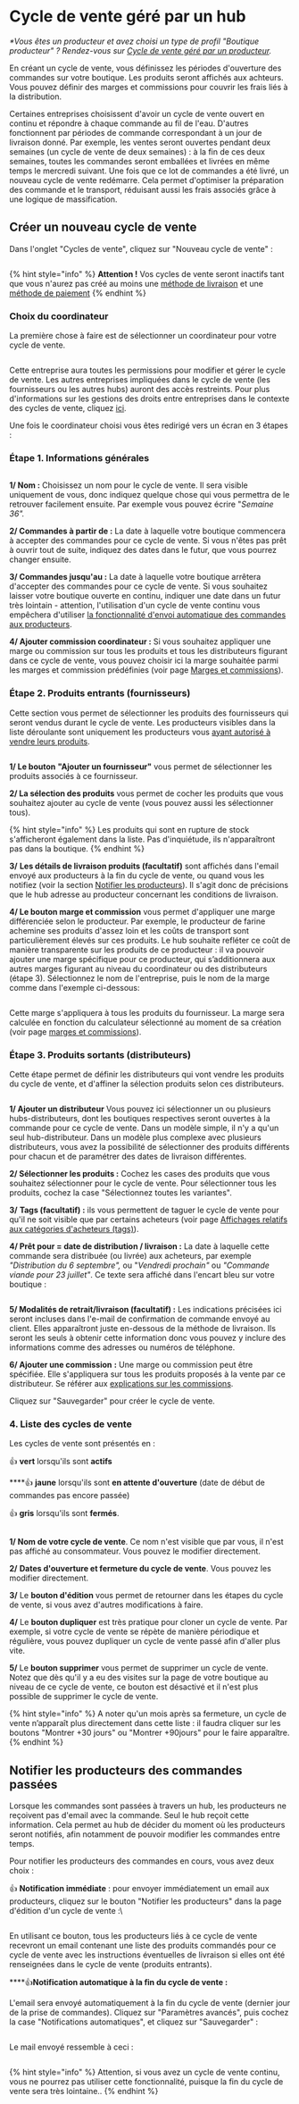 # Cycle de vente géré par un hub

_\*Vous êtes un producteur et avez choisi un type de profil "Boutique producteur" ? Rendez-vous sur_ [_Cycle de vente géré par un producteur_](https://guide.openfoodnetwork.org/v/fr/basic-features/shopfront/order-cycle/order-cycles-for-producers)_._

En créant un cycle de vente, vous définissez les périodes d'ouverture des commandes sur votre boutique. Les produits seront affichés aux achteurs. Vous pouvez définir des marges et commissions pour couvrir les frais liés à la distribution.

Certaines entreprises choisissent d'avoir un cycle de vente  ouvert en continu et répondre à chaque commande au fil de l'eau. D'autres fonctionnent par périodes de commande correspondant à un jour de livraison donné. Par exemple, les ventes seront ouvertes pendant deux semaines (un cycle de vente de deux semaines) : à la fin de ces deux semaines, toutes les commandes seront emballées et livrées en même temps le mercredi suivant. Une fois que ce lot de commandes a été livré, un nouveau cycle de vente redémarre. Cela permet d'optimiser la préparation des commande et le transport, réduisant aussi les frais associés grâce à une logique de massification.

## Créer un nouveau cycle de vente

Dans l'onglet "Cycles de vente", cliquez sur "Nouveau cycle de vente" :&#x20;

<figure><img src="../../../.gitbook/assets/Screen Shot 2022-08-29 at 15.39.13.png" alt=""><figcaption></figcaption></figure>

{% hint style="info" %}
**Attention !** Vos cycles de vente seront inactifs tant que vous n'aurez pas créé au moins une [méthode de livraison](https://guide.openfoodnetwork.org/v/fr/basic-features/shopfront/shipping-methods) et une [méthode de paiement](https://guide.openfoodnetwork.org/v/fr/basic-features/shopfront/payment-methods)
{% endhint %}

### Choix du coordinateur

La première chose à faire est de sélectionner un coordinateur pour votre cycle de vente.&#x20;

<figure><img src="../../../.gitbook/assets/Screen Shot 2022-08-29 at 15.41.16.png" alt=""><figcaption></figcaption></figure>

Cette entreprise aura toutes les permissions pour modifier et gérer le cycle de vente. Les autres entreprises impliquées dans le cycle de vente (les fournisseurs ou les autres hubs) auront des accès restreints. Pour plus d'informations sur les gestions des droits entre entreprises dans le contexte des cycles de vente, cliquez [ici](https://guide.openfoodnetwork.org/v/fr/basic-features/enterprise-profile/enterprise-settings#gestionnaires).

Une fois le coordinateur choisi vous êtes redirigé vers un écran en 3 étapes :

### Étape 1. Informations générales

<figure><img src="../../../.gitbook/assets/Screen Shot 2022-08-29 at 15.48.47.png" alt=""><figcaption></figcaption></figure>

**1/ Nom :** Choisissez un nom pour le cycle de vente. Il sera visible uniquement de vous, donc indiquez quelque chose qui vous permettra de le retrouver facilement ensuite. Par exemple vous pouvez écrire "_Semaine 36"._

**2/ Commandes à partir de :** La date à laquelle votre boutique commencera à accepter des commandes pour ce cycle de vente.  Si vous n'êtes pas prêt à ouvrir tout de suite, indiquez des dates dans le futur, que vous pourrez changer ensuite.

**3/ Commandes jusqu'au :** La date à laquelle votre boutique arrêtera d'accepter des commandes pour ce cycle de vente. Si vous souhaitez laisser votre boutique ouverte en continu, indiquer une date dans un futur très lointain - attention, l'utilisation d'un cycle de vente continu vous empêchera d'utiliser [la fonctionnalité d'envoi automatique des commandes aux producteurs](order-cycles-for-hubs.md#notifier-les-producteurs).

**4/ Ajouter commission coordinateur :** Si vous souhaitez appliquer une marge ou commission sur tous les produits et tous les distributeurs figurant dans ce cycle de vente, vous pouvez choisir ici la marge souhaitée parmi les marges et commission prédéfinies (voir page [Marges et commissions](https://guide.openfoodnetwork.org/v/fr/basic-features/shopfront/enterprise-fees)).

### Étape 2. Produits entrants (fournisseurs)

Cette section vous permet de sélectionner les produits des fournisseurs qui seront vendus durant le cycle de vente. Les producteurs visibles dans la liste déroulante sont uniquement les producteurs vous [ayant autorisé à vendre leurs produits](https://guide.openfoodnetwork.org/v/fr/basic-features/enterprise-profile/enterprise-to-enterprise-permissions-e2es).&#x20;

<figure><img src="../../../.gitbook/assets/Screen Shot 2022-08-29 at 16.30.16.png" alt=""><figcaption></figcaption></figure>

**1/ Le bouton** **"Ajouter un fournisseur"** vous permet de sélectionner les produits associés à ce fournisseur.&#x20;

**2/ La sélection des produits** vous permet de cocher les produits que vous souhaitez ajouter au cycle de vente (vous pouvez aussi les sélectionner tous).&#x20;

{% hint style="info" %}
Les produits qui sont en rupture de stock s'afficheront également dans la liste. Pas d'inquiétude, ils n'apparaîtront pas dans la boutique.
{% endhint %}

**3/** **Les détails de livraison produits (facultatif)** sont affichés dans l'email envoyé aux producteurs à la fin du cycle de vente, ou quand vous les notifiez (voir la section [Notifier les producteurs](order-cycles-for-hubs.md#notifier-les-producteurs)). Il s'agit donc de précisions que le hub adresse au producteur concernant les conditions de livraison.

**4/ Le bouton marge et commission** vous permet d'appliquer une marge différenciée selon le producteur. Par exemple, le producteur de farine achemine ses produits d'assez loin et les coûts de transport sont particulièrement élevés sur ces produits. Le hub souhaite refléter ce coût de manière transparente sur les produits de ce producteur : il va pouvoir ajouter une marge spécifique pour ce producteur, qui s’additionnera aux autres marges figurant au niveau du coordinateur ou des distributeurs (étape 3). Sélectionnez le nom de l'entreprise, puis le nom de la marge comme dans l'exemple ci-dessous:

<figure><img src="../../../.gitbook/assets/Screen Shot 2022-08-29 at 16.47.34.png" alt=""><figcaption></figcaption></figure>

Cette marge s'appliquera à tous les produits du fournisseur. La marge sera calculée en fonction du calculateur sélectionné au moment de sa création (voir page [marges et commissions](https://guide.openfoodnetwork.org/v/fr/basic-features/shopfront/enterprise-fees)).

### Étape 3. Produits sortants (distributeurs)

Cette étape permet de définir les distributeurs qui vont vendre les produits du cycle de vente, et d'affiner la sélection produits selon ces distributeurs.

<figure><img src="../../../.gitbook/assets/Screen Shot 2022-08-29 at 14.33.48.png" alt=""><figcaption></figcaption></figure>

**1/ Ajouter un distributeur** Vous pouvez ici sélectionner un ou plusieurs hubs-distributeurs, dont les boutiques respectives seront ouvertes à la commande pour ce cycle de vente. Dans un modèle simple, il n'y a qu'un seul hub-distributeur. Dans un modèle plus complexe avec plusieurs distributeurs, vous avez la possibilité de sélectionner des produits différents pour chacun et de paramétrer des dates de livraison différentes.

**2/ Sélectionner les produits :** Cochez les cases des produits que vous souhaitez sélectionner pour le cycle de vente. Pour sélectionner tous les produits, cochez la case "Sélectionnez toutes les variantes".

**3/** **Tags (facultatif) :** ils vous permettent de taguer le cycle de vente pour qu'il ne soit visible que par certains acheteurs (voir page [Affichages relatifs aux catégories d'acheteurs (tags)](https://guide.openfoodnetwork.org/v/fr/basic-features/shopfront/customer-management-and-conditional-displays-prices/tags-and-tag-rules#les-regles-de-tags)).

**4/ Prêt pour = date de distribution / livraison :** La date à laquelle cette commande sera distribuée (ou livrée) aux acheteurs, par exemple _"Distribution du 6 septembre",_ ou "_Vendredi prochain"_ ou _"Commande viande pour 23 juillet"_. Ce texte sera affiché dans l'encart bleu sur votre boutique :

<figure><img src="../../../.gitbook/assets/Screen Shot 2022-08-29 at 14.49.14.png" alt=""><figcaption></figcaption></figure>

**5/ Modalités de retrait/livraison (facultatif) :** Les indications précisées ici seront incluses dans l'e-mail de confirmation de commande envoyé au client. Elles apparaîtront juste en-dessous de la méthode de livraison. Ils seront les seuls à obtenir cette information donc vous pouvez y inclure des informations comme des adresses ou numéros de téléphone.

**6/ Ajouter une commission** **:** Une marge ou commission peut être spécifiée. Elle s'appliquera sur tous les produits proposés à la vente par ce distributeur. Se référer aux [explications sur les commissions](https://guide.openfoodnetwork.org/v/fr/basic-features/shopfront/enterprise-fees).

Cliquez sur "Sauvegarder" pour créer le cycle de vente.&#x20;

### 4. Liste des cycles de vente

Les cycles de vente sont présentés en :

:thumbsup: **vert** lorsqu'ils sont **actifs**

****:thumbsup: **jaune** lorsqu'ils sont **en attente d'ouverture** (date de début de commandes pas encore passée)

:thumbsup: **gris** lorsqu'ils sont **fermés**.&#x20;

<figure><img src="../../../.gitbook/assets/Screen Shot 2022-08-29 at 15.08.48.png" alt=""><figcaption></figcaption></figure>

**1/ Nom de votre cycle de vente**. Ce nom n'est visible que par vous, il n'est pas affiché au consommateur. Vous pouvez le modifier directement.

**2/** **Dates d'ouverture et fermeture du cycle de vente**. Vous pouvez les modifier directement.

**3/** Le **bouton d'édition** vous permet de retourner dans les étapes du cycle de vente, si vous avez d'autres modifications à faire.

**4/** Le **bouton dupliquer** est très pratique pour cloner un cycle de vente. Par exemple, si votre cycle de vente se répète de manière périodique et régulière, vous pouvez dupliquer un cycle de vente passé afin d'aller plus vite.

**5/** Le **bouton supprimer** vous permet de supprimer un cycle de vente. Notez que dès qu'il y a eu des visites sur la page de votre boutique au niveau de ce cycle de vente, ce bouton est désactivé et il n'est plus possible de supprimer le cycle de vente.

{% hint style="info" %}
A noter qu'un mois après sa fermeture, un cycle de vente n’apparaît plus directement dans cette liste : il faudra cliquer sur les boutons "Montrer +30 jours" ou "Montrer +90jours" pour le faire apparaître.
{% endhint %}

## Notifier les producteurs des commandes passées <a href="#notifier-producteurs" id="notifier-producteurs"></a>

Lorsque les commandes sont passées à travers un hub, les producteurs ne reçoivent pas d'email avec la commande. Seul le hub reçoit cette information. Cela permet au hub de décider du moment où les producteurs seront notifiés, afin notamment de pouvoir modifier les commandes entre temps.&#x20;

&#x20;Pour notifier les producteurs des commandes en cours, vous avez deux choix :

:thumbsup: **Notification immédiate** : pour envoyer immédiatement un email aux producteurs, cliquez sur le bouton "Notifier les producteurs" dans la page d'édition d'un cycle de vente :\


<figure><img src="../../../.gitbook/assets/Screen Shot 2022-08-29 at 15.29.08.png" alt=""><figcaption></figcaption></figure>



En utilisant ce bouton, tous les producteurs liés à ce cycle de vente recevront un email contenant une liste des produits commandés pour ce cycle de vente avec les instructions éventuelles de livraison si elles ont été renseignées dans le cycle de vente (produits entrants).

****:thumbsup:**Notification automatique à la fin du cycle de vente :**

L'email sera envoyé automatiquement à la fin du cycle de vente (dernier jour de la prise de commandes). Cliquez sur "Paramètres avancés", puis cochez la case "Notifications automatiques", et cliquez sur "Sauvegarder" :

<figure><img src="../../../.gitbook/assets/Screen Shot 2022-08-29 at 15.35.29.png" alt=""><figcaption></figcaption></figure>

Le mail envoyé ressemble à ceci :

<figure><img src="../../../.gitbook/assets/Screen Shot 2022-10-28 at 17.01.54.png" alt=""><figcaption></figcaption></figure>

{% hint style="info" %}
Attention, si vous avez un cycle de vente continu, vous ne pourrez pas utiliser cette fonctionnalité, puisque la fin du cycle de vente sera très lointaine..
{% endhint %}
